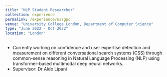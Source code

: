 ```yaml
---
title: "NLP Student Researcher"
collection: experience
permalink: /experience/ussgpc
venue: "University College London, Department of Computer Science"
type: "June 2022 - Oct 2022"
location: "London"
---
```



* Currently working on confidence and user expertise detection and measurement on different conversational search systems (CSS) through common-sense reasoning in Natural Language Processing (NLP) using transformer-based multimodal deep neural networks.
* Supervisor: Dr Aldo Lipani

